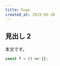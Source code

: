 ```yaml
---
title: hoge
created_at: 2019-09-30
---
```


## 見出し 2

本文です。

```javascript
const f = () => {};
```


